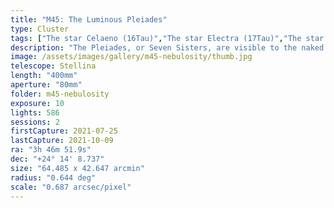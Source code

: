 ```yaml
---
title: "M45: The Luminous Pleiades"
type: Cluster
tags: ["The star Celaeno (16Tau)","The star Electra (17Tau)","The star Taygeta (19Tau)","The star Sterope I (21Tau)","The star Merope (23Tau)","The star ηTau","The star Atlas (27Tau)","The star Pleione (28Tau)","NGC1432","IC349","Barnard's Merope Nebula","Maia Nebula", "M45"]
description: "The Pleiades, or Seven Sisters, are visible to the naked eye, resolve in binoculars and can be captured by regular cameras. This is the first time I've collected enough exposure to capture the delicate nebulosity that surrounds these beautiful blue stars."
image: /assets/images/gallery/m45-nebulosity/thumb.jpg
telescope: Stellina
length: "400mm"
aperture: "80mm"
folder: m45-nebulosity
exposure: 10
lights: 586
sessions: 2
firstCapture: 2021-07-25
lastCapture: 2021-10-09
ra: "3h 46m 51.9s"
dec: "+24° 14' 8.737"
size: "64.485 x 42.647 arcmin"
radius: "0.644 deg"
scale: "0.687 arcsec/pixel"
---
```

